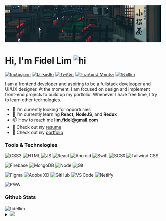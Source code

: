 ![Tokyo Downtown](tokyoDowntown.gif)

# Hi, I'm Fidel Lim <img src="https://user-images.githubusercontent.com/1303154/88677602-1635ba80-d120-11ea-84d8-d263ba5fc3c0.gif" width="28px" alt="hi">

[![Instagram](https://img.shields.io/badge/-Instagram-E4405F?logo=instagram&logoColor=white&style=flat-square)](https://www.instagram.com/_fidel_lim_/)
[![LinkedIn](https://img.shields.io/badge/-LinkedIn-0A66C2?logo=linkedin&style=flat-square)](https://www.linkedin.com/in/fidellim/)
[![Twitter](https://img.shields.io/badge/-Twitter-1DA1F2?logo=twitter&logoColor=white&style=flat-square)](https://twitter.com/fidellim)
[![Frontend Mentor](https://img.shields.io/badge/-Frontend_Mentor-3F54A3?logo=frontendmentor&logoColor=white&style=flat-square)](https://www.frontendmentor.io/profile/fidellim)
[<img src="https://komarev.com/ghpvc/?username=fidellim&label=Profile%20views&color=0e75b6&style=flat" alt="fidellim" />](https://github.com/fidellim/fidellim)

I am a frontend developer and aspiring to be a fullstack develeoper and UI/UX designer. At the moment, I am focused on design and implement front-end projects to build up my portfolio. Whenever I have free time, I try to learn other technologies.

- 🔭 I’m currently looking for opportunies
- 🌱 I’m currently learning **React**, **NodeJS**, and **Redux**
- 📫 How to reach me **lim.fidel@gmail.com**
- 📝 Check out my [resume](https://drive.google.com/file/d/12o73Dl_-TSjDzTQmxxTFEbZvliw326vH/view?usp=sharing)
- 📁 Check out my [portfolio](https://fidellim-portfolio.netlify.app/)

### Tools & Technologies

![CSS3](https://img.shields.io/badge/-CSS-157286?logo=css3&style=flat-square)
![HTML](https://img.shields.io/badge/-HTML-E34F26?logo=html5&logoColor=white&style=flat-square)
![JS](https://img.shields.io/badge/-Javascript-F7DF1E?logo=javascript&logoColor=black&logoWidth=25&style=flat-square)
![React](https://img.shields.io/badge/-React-61DAFB?logo=react&logoColor=white&style=flat-square)
![Android](https://img.shields.io/badge/-Android-3DDC84?logo=android&logoColor=black&logoWidth=25&style=flat-square)
![Swift](https://img.shields.io/badge/-Swift-FA7343?logo=swift&logoColor=white&logoWidth=25&style=flat-square)
![SCSS](https://img.shields.io/badge/-SASS-C76494?logo=sass&logoColor=white&logoWidth=25&style=flat-square)
![Tailwind CSS](https://img.shields.io/badge/-Tailwind_CSS-15B3C0?logo=tailwindcss&logoColor=white&logoWidth=25&style=flat-square)

![Firebase](https://img.shields.io/badge/-Firebase-F05032?logo=firebase&logoColor=white&style=flat-square)
![MongoDB](https://img.shields.io/badge/-MongoDB-47A248?logo=mongodb&logoColor=white&style=flat-square)
![Node](https://img.shields.io/badge/-NodeJS-F05032?logo=node.js&logoColor=white&style=flat-square)
![Git](https://img.shields.io/badge/-Git-F05032?logo=git&logoColor=white&style=flat-square)

![Figma](https://img.shields.io/badge/-Figma-F24E1E?logo=figma&logoColor=white&style=flat-square)
![Adobe XD](https://img.shields.io/badge/-Adobe%20XD-FF61F6?logo=adobe%20xd&logoColor=black&logoWidth=25&style=flat-square)
![GitHub](https://img.shields.io/badge/-GitHub-181717?logo=github&style=flat-square)
![VS Code](https://img.shields.io/badge/-VS%20Code-007ACC?logo=visual%20studio%20code&style=flat-square)
![Netlify](https://img.shields.io/badge/-Netlify-00C7B7?logo=netlify&logoColor=white&style=flat-square)

![PWA](https://img.shields.io/badge/-PWA-550EBE?logo=pwa&logoColor=white&style=flat-square)

### Github Stats

<img align="center" src="https://github-readme-stats.vercel.app/api?username=fidellim&show_icons=true&locale=en&theme=tokyonight&hide_border=true" alt="fidellim" />

<details>	
<summary>
<img src="https://img.shields.io/badge/-Abu_Dhabi-000000?logo=42&style=flat-square">
</summary>

<img src="https://badge42.herokuapp.com/api/stats/flim?privacyEmail=true">
<img src="https://badge42.herokuapp.com/api/stats/flim?cursus=C%20Piscine&privacyEmail=true">

</details>

